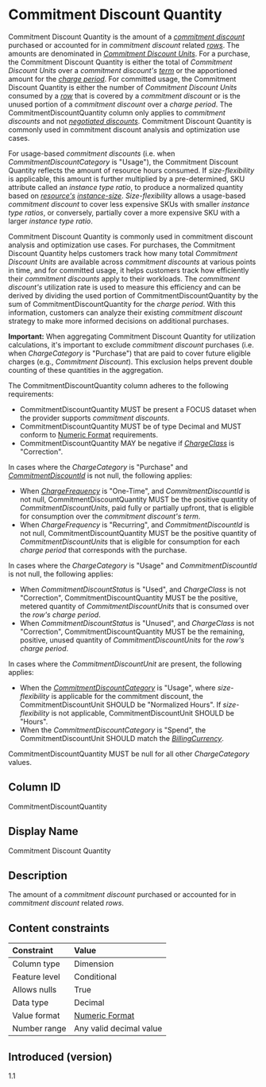 # Commitment Discount Quantity

Commitment Discount Quantity is the amount of a [*commitment discount*](#commitment-discount) purchased or accounted for in *commitment discount* related [*rows*](#glossary:row). The amounts are denominated in [*Commitment Discount Units*](#glossary:commitmentdiscountunit). For a purchase, the Commitment Discount Quantity is either the total of *Commitment Discount Units* over a *commitment discount's* [*term*](#glossary:term) or the apportioned amount for the [*charge period*](#glossary:chargeperiod). For committed usage, the Commitment Discount Quantity is either the number of *Commitment Discount Units* consumed by a [*row*](glossary:#row) that is covered by a *commitment discount* or is the unused portion of a *commitment discount* over a *charge period*. The CommitmentDiscountQuantity column only applies to *commitment discounts* and not [*negotiated discounts*](#glossary:negotiated-discount). Commitment Discount Quantity is commonly used in commitment discount analysis and optimization use cases.

For usage-based *commitment discounts* (i.e. when *CommitmentDiscountCategory* is "Usage"), the Commitment Discount Quantity reflects the amount of resource hours consumed. If *size-flexibility* is applicable, this amount is further multiplied by a pre-determined, SKU attribute called an *instance type ratio*, to produce a normalized quantity based on [*resource's*](#glossary:resource) [*instance-size*](#glossary:instance-size). *Size-flexibility* allows a usage-based *commitment discount* to cover less expensive SKUs with smaller *instance type ratios*, or conversely, partially cover a more expensive SKU with a larger *instance type ratio*.

Commitment Discount Quantity is commonly used in commitment discount analysis and optimization use cases. For purchases, the Commitment Discount Quantity helps customers track how many total *Commitment Discount Units* are available across *commitment discounts* at various points in time, and for committed usage, it helps customers track how efficiently their *commitment discounts* apply to their workloads. The *commitment discount's* utilization rate is used to measure this efficiency and can be derived by dividing the used portion of CommitmentDiscountQuantity by the sum of CommitmentDiscountQuantity for the *charge period*. With this information, customers can analyze their existing *commitment discount* strategy to make more informed decisions on additional purchases.

**Important:** When aggregating Commitment Discount Quantity for utilization calculations, it's important to exclude *commitment discount* purchases (i.e. when *ChargeCategory* is "Purchase") that are paid to cover future eligible charges (e.g., *Commitment Discount*). This exclusion helps prevent double counting of these quantities in the aggregation.

The CommitmentDiscountQuantity column adheres to the following requirements:

* CommitmentDiscountQuantity MUST be present a FOCUS dataset when the provider supports *commitment discounts*.
* CommitmentDiscountQuantity MUST be of type Decimal and MUST conform to [Numeric Format](#numericformat) requirements.
* CommitmentDiscountQuantity MAY be negative if [*ChargeClass*](#chargeclass) is "Correction".

In cases where the *ChargeCategory* is "Purchase" and [*CommitmentDiscountId*](#commitmentdiscountid) is not null, the following applies:

* When [*ChargeFrequency*](#chargefrequency) is "One-Time", and *CommitmentDiscountId* is not null, CommitmentDiscountQuantity MUST be the positive quantity of *CommitmentDiscountUnits*, paid fully or partially upfront, that is eligible for consumption over the *commitment discount's* *term*.
* When *ChargeFrequency* is "Recurring", and *CommitmentDiscountId* is not null, CommitmentDiscountQuantity MUST be the positive quantity of *CommitmentDiscountUnits* that is eligible for consumption for each *charge period* that corresponds with the purchase.

In cases where the *ChargeCategory* is "Usage" and *CommitmentDiscountId* is not null, the following applies:

* When *CommitmentDiscountStatus* is "Used", and *ChargeClass* is not "Correction", CommitmentDiscountQuantity MUST be the positive, metered quantity of *CommitmentDiscountUnits* that is consumed over the *row's* *charge period*.
* When *CommitmentDiscountStatus* is "Unused", and *ChargeClass* is not "Correction", CommitmentDiscountQuantity MUST be the remaining, positive, unused quantity of *CommitmentDiscountUnits* for the *row's* *charge period*.

In cases where the *CommitmentDiscountUnit* are present, the following applies:

* When the [*CommitmentDiscountCategory*](#commitmentdiscountcategory) is "Usage", where *size-flexibility* is applicable for the commitment discount, the CommitmentDiscountUnit SHOULD be "Normalized Hours". If *size-flexibility* is not applicable, CommitmentDiscountUnit SHOULD be "Hours".
* When the *CommitmentDiscountCategory* is "Spend", the CommitmentDiscountUnit SHOULD match the [*BillingCurrency*](#billingcurrency).

CommitmentDiscountQuantity MUST be null for all other *ChargeCategory* values.

## Column ID

CommitmentDiscountQuantity

## Display Name

Commitment Discount Quantity

## Description

The amount of a *commitment discount* purchased or accounted for in *commitment discount* related *rows*.

## Content constraints

| Constraint      | Value            |
|:----------------|:-----------------|
| Column type     | Dimension        |
| Feature level   | Conditional      |
| Allows nulls    | True             |
| Data type       | Decimal          |
| Value format    | [Numeric Format](#numericformat) |
| Number range    | Any valid decimal value |

## Introduced (version)

1.1
